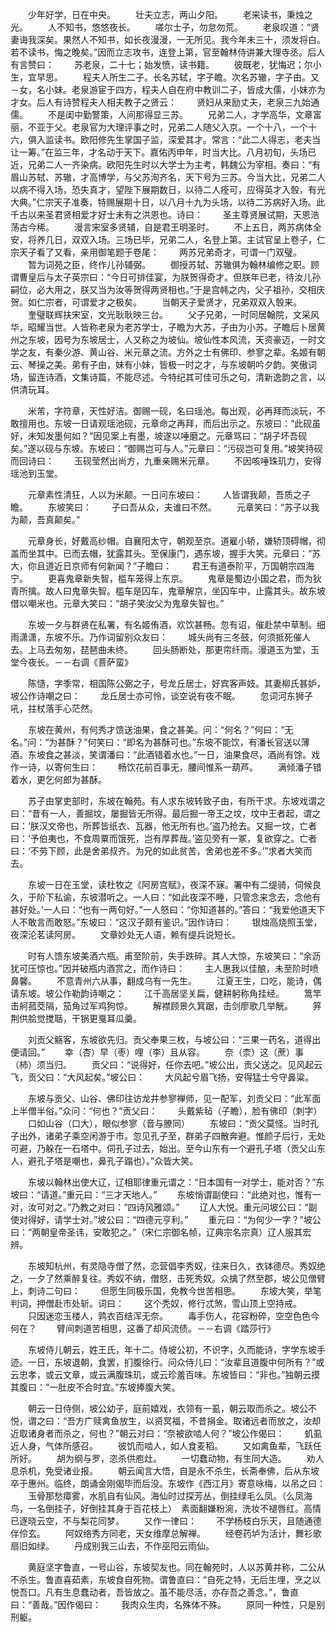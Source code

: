 <!-- { "loadSidebar": true } -->
　　少年好学，日在中央。
　　壮夫立志，两山夕阳。
　　老来读书，秉烛之光。
　　人不知书，悠悠夜长。
　　嗟尔士子，勿怠勿荒。
　　老泉叹道：“贤妻诲我深矣。果然人不知书，如长夜漫漫，一无所见。我今年未三十，须发将白。若不读书，悔之晚矣。”因而立志攻书，连登上第，官至翰林侍讲兼大理寺丞。后人有言赞曰：
　　苏老泉，二十七；始发愤，读书籍。
　　彼既老，犹悔迟；尔小生，宜早思。
　　程夫人所生二子。长名苏轼，字子瞻。次名苏辙，字子由。又－女，名小妹。老泉游宦于四方，程夫人自在府中教训二子，皆成大儒，小妹亦为才女。后人有诗赞程夫人相夫教子之贤云：
　　贤妇从来励丈夫，老泉三九始通儒。
　　不是闺中勤警策，人间那得显三苏。
　　兄弟二人，才学高华，文章富丽，不亚于父。老泉官为大理评事之时，兄弟二人随父入京。一个十八，一个十六，俱入监读书。欧阳修先生掌国子监，深爱其才。常言：“此二人得志，老夫当让一筹。”在监三年，才名动于天下。嘉佑丙申年，时当大比。八月初旬，头场已近，兄弟二人一齐染病。欧阳先生时以大学士为主考，韩魏公为宰相。奏曰：“有眉山苏轼、苏辙，才高博学，与父苏洵齐名，天下号为三苏。今当大比，兄弟二人以病不得入场，恐失真才，望陛下展期数日，以待二人痊可，应得英才入彀，有光大典。”仁宗天子准奏，特赐展期十日，以八月十九为头场，以待二苏病好入场。此千古以来圣君贤相爱才好士未有之洪恩也。诗曰：
　　圣主尊贤展试期，天恩浩荡古今稀。
　　漫言宋室多贤辅，自是君王明圣时。
　　不上五日，两苏病体全安，将养几日，双双入场。三场已毕，兄弟二人，名登上第。主试官呈上卷子，仁宗天子看了又看，亲用御笔题于卷尾：
　　两苏兄弟奇才，可谓一门双璧。
　　暂为词苑之臣，终作儿孙辅弼。
　　御授苏轼、苏辙俱为翰林编修之职。顾谓曹皇后与太子英宗曰：“今日可排佳宴，为朕贺得奇才。但朕年已老，待汝儿孙嗣位，必大用之，朕又当为汝等贺得两贤相也。”于是宫帏之内，父子祖孙，交相庆贺。如仁宗者，可谓爱才之极矣。
　　当朝天子爱贤才，兄弟双双入彀来。
　　奎璧联辉扶宋室，文光耿耿映三台。
　　父子兄弟，一时同居翰院，文采风华，昭耀当世。人皆称老泉为老苏学士，子瞻为大苏，子由为小苏。子瞻后卜居黄州之东坡，因号为东坡居士，人又称之为坡仙。坡仙性本风流，天资豪迈，一时文学之友，有秦少游、黄山谷、米元章之流。方外之士有佛印、参寥之辈。名姬有朝云、琴操之美。弟有子由，妹有小妹，皆极一时之才，与东坡朝吟夕韵。笑傲词场，留连诗酒，文集诗篇，不能尽述。今特纪其可佳可乐之句，清新逸韵之言，以供清玩耳。

　　米芾，字符章，天性好洁。御赐一砚，名曰瑶池。每出观，必再拜而淡玩，不敢擅用也。东坡一日请观瑶池砚，元章命之再拜，而后出示之。东坡曰：“此砚虽好，未知发墨何如？”因见案上有墨，坡遂以唾磨之。元章骂曰：“胡子坏吾砚矣。”遂以砚与东坡。东坡曰：“御赐岂可与人。”元章曰：“污砚岂可复用。”坡笑持砚而回诗曰：
　　玉砚莹然出尚方，九重亲赐米元章。
　　不因咳唾珠玑力，安得瑶池到玉堂。

　　元章素性清狂，人以为米颠。一日问东坡曰：
　　人皆谓我颠，吾质之子瞻。
　　东坡笑曰：
　　子曰吾从众，夫谁曰不然。
　　元章笑曰：“苏子以我为颠，吾真颠矣。”

　　元章身长，好戴高纱帽。自襄阳太守，朝观至京。道雇小轿，嫌轿顶碍帽，彻盖而坐其中。已而去帽，犹露其头。至保康门，遇东坡，握手大笑。元章曰：“苏大，你且道近日京师有何新闻？”子瞻曰：
　　君王有道泰阶平，万国朝宗四海宁。
　　更喜鬼章新失智，槛车笼得上东京。
　　鬼章是蜀边小国之君，而为狄青所擒。故人曰鬼章失智。槛车是囚车，鬼章解京，坐囚车中，止露其头。故东坡借以嘲米也。元章大笑曰：“胡子笑汝父为鬼章失智也。”

　　东坡一夕与群贤在私署，有名姬侑酒，欢饮甚畅。忽有诏，催赴禁中草制。细雨潇潇，东坡不乐。乃作词留别众友曰：
　　城头尚有三冬鼓，何须抵死催人去。上马去匆匆，琵琶曲未终。
　　回头肠断处，那更帘纤雨。漫道玉为堂，玉堂今夜长。－－右调《菩萨蛮》

　　陈慥，字季常，相国陈公弼之子，号龙丘居士，好宾客声妓。其妻柳氏甚妒，坡公作诗嘲之曰：
　　龙丘居士亦可怜，谈空说有夜不眠。
　　忽词河东狮子吼，拄杖落手心茫然。

　　东坡在黄州，有何秀才馈送油果，食之甚美。问：“何名？”何曰：“无名。”问：“为甚酥？”何笑曰：“即名为甚酥可也。”东坡不能饮，有潘长官送以薄酒。东坡食之甚淡，笑谓潘曰：“此酒错着水也。”一日，油果食尽，酒尚有馀。戏作一诗，以寄何生曰：
　　畅饮花前百事无，腰间惟系一葫芦。
　　满倾潘子错着水，更乞何郎为甚酥。

　　苏子由掌吏部时，东坡在翰苑。有人求东坡转致子由，有所干求。东坡戏谓之曰：“昔有一人，善掘坟，屡掘皆无所得。最后掘一帝王之坟，坟中王者起，谓之曰：‘朕汉文帝也，所葬皆纸衣、瓦器，他无所有也。’盗乃抢去。又掘一坟，亡者曰：‘予伯夷也，不食周粟而饿死，岂有厚葬哉。’盗见旁有一冢，复欲穿之。亡者曰：‘不劳下顾，此是舍弟叔齐。为兄的如此贫苦，舍弟也差不多。’”求者大笑而去。

　　东坡一日在玉堂，读杜牧之《阿房宫赋》，夜深不寐。署中有二缇骑，伺候良久，于阶下私谕，东坡潜听之。一人曰：“如此夜深不睡，只管念来念去，念他有甚好处。’一人曰：“也有一两句好。”一人怒曰：“你知道甚的。”答曰：“我爱他道天下人不敢言而敢怒。”东坡曰：“这汉子颇有鉴识。”因作诗曰：
　　银烛高烧照玉堂，夜深沦茗读阿房。
　　文章妙处无人语，赖有缇兵说短长。

　　时有人馈东坡美酒六瓶。甫至阶前，失手跌碎。其人大惊，东坡笑曰：“余沥犹可压惊也。”因并破瓶内酒赏之，而作诗曰：
　　主人惠我以佳酿，未至阶时喷鼻馨。
　　不意青州六从事，翻成乌有一先生。
　　江夏王生，口吃，能诗，偶请东坡。坡公作勒韵诗嘲之：
　　江千高居坚关扁，健耕躬称角挂经。
　　篙竿击舸菰茭隔，笳角过军鸡狗惊。
　　解襟顾景久箕踞，击剑廖歌几举觥。
　　笄荆供脍觉搅聒，干锅更戛耳瓜羹。

　　刘贡父觞客，东坡欲先归。贡父奉果三枚，与坡公曰：“三果一药名，道得出便请回。”
　　幸（杏）早（枣）哩（李）且从容。
　　奈（柰）这（蔗）事（柿）须当归。
　　贡父曰：“说得好，任你去吧。”坡公出，贡父送之。见风起云飞，贡父曰：“大风起矣。”坡公曰：
　　大风起兮眉飞扬，安得猛士兮守鼻粱。

　　东坡与贡父、山谷、佛印往访龙井参寥禅师，见一配军，刘贡父曰：“此军面上半僧半俗。”众问：“何也？”贡父曰：
　　头戴紫毡（子瞻），脸有佛印（刺字）
　　口如山谷（口大），眼似参寥（音与膫同）
　　东坡曰：“贡父莫怪。当时孔子出外，诸弟子乘空闲游于市。忽见孔子至，群弟子四散奔避。惟颜子后行，无处可避，乃躲在一石塔中。伺孔子过去，始出。至今山东有一个避孔子塔（贡父山东人，避孔子塔是嘲也，鼻孔子蹋也）。”众皆大笑。

　　东坡以翰林出使大辽，辽相耶律重元谓之：“日本国有一对学士，能对否？”东坡曰：“请道。”重元曰：“三才天地人。”
　　东坡悄谓副使曰：“此绝对也，惟有一对，汝可对之。”乃教之对曰：“四诗风雅颂。”
　　辽人大悦。重元问坡公曰：“副使对得好，请学士对。”坡公曰：“四德元亨利。”
　　重元曰：“为何少一字？”坡公曰：“两朝皇帝圣讳，安敢犯之。”（宋仁宗御名帧，辽典宗名宗真）辽人服其宏辨。

　　东坡知杭州，有灵隐寺僧了然，恋营倡李秀奴，往来日久，衣钵德尽。秀奴绝之，一夕了然乘醉复往。秀奴不纳，僧怒，击死秀奴。众擒了然至郡，坡公见僧臂上，刺诗二句曰：
　　但愿生同极乐国，免教今世苦相思。
　　东坡大笑，举笔判词，押僧赴市处斩。词曰：
　　这个秃奴，修行忒煞，雪山顶上空持戒。
　　只因迷恋玉楼人，鹑衣百结浑无奈。
　　毒手伤人，花容粉碎，空空色色今何在？
　　臂间刺道苦相思，这番了却风流债。－－右调《踏莎行》

　　东坡侍儿朝云，姓王氏，年十二。侍坡公初，不识字，久而能诗，字学东坡手迹。一日，东坡退朝，食罢，扪腹徐行。问众侍儿曰：“汝辈且道腹中何所有？”或云忠孝，或云文章，或云满腹珠玑，或云珍羞百味。东坡皆曰：“非也。”独朝云摸其腹曰：“一肚皮不合时宜。”东坡捧腹大笑。

　　朝云一日侍侧，坡公幼子，庭前嬉戏，衣领有一虱，朝云取而杀之。坡公不悦，谓之曰：“吾方广赎禽鱼放生，以资冥福，不昔捐金。取诸远者而放之，汝却近取诸身者而杀之，何也？”朝云对曰：“奈被欲啮人何？”坡公作偈曰：
　　虮虱近人身，气体所感召。
　　彼饥而啮人，如人食麦稻。
　　又如禽鱼辈，飞跃任所好。
　　胡为纲与罗，恣杀供庖灶。
　　一切蠢动物，有生同大造。
　　劝人息杀机，免受诸业报。
　　朝云闻言大悟，自是永不杀生，长斋奉佛，后从东坡卒于惠州。临终，朗诵金刚偈毕而后没。东坡作《西江月》寄意咏梅，以吊之曰：
　　玉骨那愁瘴雾，水肌自有仙风。海仙时过探芳丛，倒挂绿毛么凤。（么凤海鸟，一名倒挂子，好倒挂其身于百花枝上）　素面翻嫌粉涴，洗妆不褪唇红。高情已逐晓云空，不与梨花同梦。
　　又作一律曰：
　　不学杨枝白乐天，且随通德伴伶玄。
　　阿奴络秀方同老，天女维摩总解禅。
　　经卷药垆为活计，舞衫歌扇旧如绿。
　　丹成别我三山去，不作巫阳云雨仙。

　　黄庭坚字鲁直，一号山谷，东坡契友也。同在翰苑时，人以苏黄并称，二公从不杀生。鲁直喜茹素，东坡食自死物。谓鲁直曰：“自死之特，无后生埋，烹之以悦吾口。凡有生息蠢动者，吾皆放之。虽不能尽活，亦存吾之善念。”，鲁直曰：“善哉。”因作偈曰：
　　我肉众生肉，名殊体不殊。
　　原同一种性，只是别刑躯。
